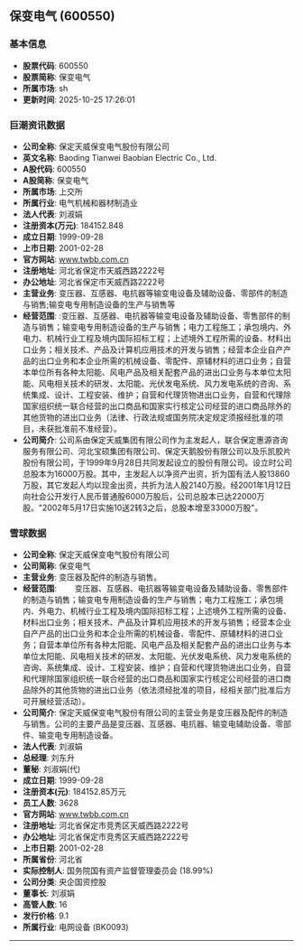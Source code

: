 ## 保变电气 (600550)

### 基本信息

- **股票代码**: 600550
- **股票简称**: 保变电气
- **所属市场**: sh
- **更新时间**: 2025-10-25 17:26:01

### 巨潮资讯数据

- **公司全称**: 保定天威保变电气股份有限公司
- **英文名称**: Baoding Tianwei Baobian Electric Co., Ltd.
- **A股代码**: 600550
- **A股简称**: 保变电气
- **所属市场**: 上交所
- **所属行业**: 电气机械和器材制造业
- **法人代表**: 刘淑娟
- **注册资本(万元)**: 184152.848
- **成立日期**: 1999-09-28
- **上市日期**: 2001-02-28
- **官方网站**: www.twbb.com.cn
- **注册地址**: 河北省保定市天威西路2222号
- **办公地址**: 河北省保定市天威西路2222号
- **主营业务**: 变压器、互感器、电抗器等输变电设备及辅助设备、零部件的制造与销售;输变电专用制造设备的生产与销售等
- **经营范围**: :变压器、互感器、电抗器等输变电设备及辅助设备、零售部件的制造与销售；输变电专用制造设备的生产与销售；电力工程施工；承包境内、外电力、机械行业工程及境内国际招标工程；上述境外工程所需的设备、材料出口业务；相关技术、产品及计算机应用技术的开发与销售；经营本企业自产产品的出口业务和本企业所需的机械设备、零配件、原辅材料的进口业务；自营本单位所有各种太阳能、风电产品及相关配套产品的进出口业务与本单位太阳能、风电相关技术的研发、太阳能、光伏发电系统、风力发电系统的咨询、系统集成、设计、工程安装、维护；自营和代理货物进出口业务，自营和代理除国家组织统一联合经营的出口商品和国家实行核定公司经营的进口商品除外的其他货物的进出口业务（法律、行政法规或国务院决定规定须报经批准的项目，未获批准前不准经营）。
- **公司简介**: 公司系由保定天威集团有限公司作为主发起人，联合保定惠源咨询服务有限公司、河北宝硕集团有限公司、保定天鹅股份有限公司以及乐凯胶片股份有限公司，于1999年9月28日共同发起设立的股份有限公司。设立时公司总股本为16000万股。其中，主发起人以净资产出资，折为国有法人股13860万股，其它发起人均以现金出资，共折为法人股2140万股。经2001年1月12日向社会公开发行人民币普通股6000万股后，公司总股本已达22000万股。"2002年5月17日实施10送2转3之后，总股本增至33000万股"。

### 雪球数据

- **公司全称**: 保定天威保变电气股份有限公司
- **公司简称**: 保变电气
- **主营业务**: 变压器及配件的制造与销售。
- **经营范围**: 　　变压器、互感器、电抗器等输变电设备及辅助设备、零售部件的制造与销售；输变电专用制造设备的生产与销售；电力工程施工；承包境内、外电力、机械行业工程及境内国际招标工程；上述境外工程所需的设备、材料出口业务；相关技术、产品及计算机应用技术的开发与销售；经营本企业自产产品的出口业务和本企业所需的机械设备、零配件、原辅材料的进口业务；自营本单位所有各种太阳能、风电产品及相关配套产品的进出口业务与本单位太阳能、风电相关技术的研发、太阳能、光伏发电系统、风力发电系统的咨询、系统集成、设计、工程安装、维护；自营和代理货物进出口业务，自营和代理除国家组织统一联合经营的出口商品和国家实行核定公司经营的进口商品除外的其他货物的进出口业务（依法须经批准的项目，经相关部门批准后方可开展经营活动）。
- **公司简介**: 保定天威保变电气股份有限公司的主营业务是变压器及配件的制造与销售。公司的主要产品是变压器、互感器、电抗器、输变电辅助设备、零部件、输变电专用制造设备。
- **法人代表**: 刘淑娟
- **总经理**: 刘东升
- **董秘**: 刘淑娟(代)
- **成立日期**: 1999-09-28
- **注册资本(元)**: 184152.85万元
- **员工人数**: 3628
- **官方网站**: www.twbb.com.cn
- **注册地址**: 河北省保定市竞秀区天威西路2222号
- **办公地址**: 河北省保定市竞秀区天威西路2222号
- **上市日期**: 2001-02-28
- **所属省份**: 河北省
- **实际控制人**: 国务院国有资产监督管理委员会 (18.99%)
- **公司分类**: 央企国资控股
- **董事长**: 刘淑娟
- **高管人数**: 16
- **发行价格**: 9.1
- **所属行业**: 电网设备 (BK0093)

---